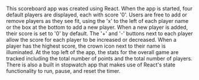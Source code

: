 This scoreboard app was created using React. When the app is started, four default players are displayed, each with score '0'. Users are free to add or remove players as they see fit, using the 'x' to the left of each player name or the box at the bottom to add a new player. When a new player is added, their score is set to '0' by default. The '+' and '-' buttons next to each player allow the score for each player to be increased or decreased. When a player has the highest score, the crown icon next to their name is illuminated. At the top left of the app, the stats for the overall game are tracked including the total number of points and the total number of players. There is also a built in stopwatch app that makes use of React's state functionality to run, pause, and reset the timer. 
